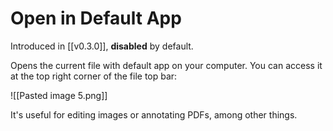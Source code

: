 # Open in Default App

Introduced in [[v0.3.0]], **disabled** by default.

Opens the current file with default app on your computer. You can access it at the top right corner of the file top bar:

![[Pasted image 5.png]]

It's useful for editing images or annotating PDFs, among other things.
